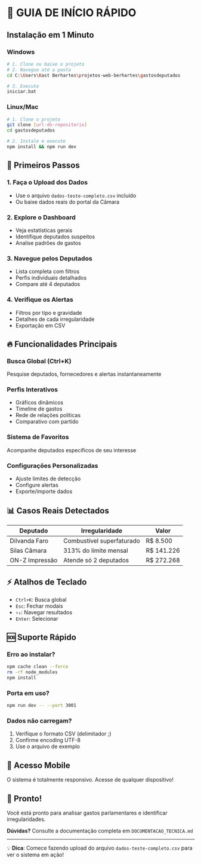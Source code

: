 # 🚀 GUIA DE INÍCIO RÁPIDO

## Instalação em 1 Minuto

### Windows
```bash
# 1. Clone ou baixe o projeto
# 2. Navegue até a pasta
cd C:\Users\Kast Berhartes\projetos-web-berhartes\gastosdeputados

# 3. Execute
iniciar.bat
```

### Linux/Mac
```bash
# 1. Clone o projeto
git clone [url-do-repositorio]
cd gastosdeputados

# 2. Instale e execute
npm install && npm run dev
```

## 🎯 Primeiros Passos

### 1. Faça o Upload dos Dados
- Use o arquivo `dados-teste-completo.csv` incluído
- Ou baixe dados reais do portal da Câmara

### 2. Explore o Dashboard
- Veja estatísticas gerais
- Identifique deputados suspeitos
- Analise padrões de gastos

### 3. Navegue pelos Deputados
- Lista completa com filtros
- Perfis individuais detalhados
- Compare até 4 deputados

### 4. Verifique os Alertas
- Filtros por tipo e gravidade
- Detalhes de cada irregularidade
- Exportação em CSV

## 🔥 Funcionalidades Principais

### Busca Global (Ctrl+K)
Pesquise deputados, fornecedores e alertas instantaneamente

### Perfis Interativos
- Gráficos dinâmicos
- Timeline de gastos
- Rede de relações políticas
- Comparativo com partido

### Sistema de Favoritos
Acompanhe deputados específicos de seu interesse

### Configurações Personalizadas
- Ajuste limites de detecção
- Configure alertas
- Exporte/importe dados

## 📊 Casos Reais Detectados

| Deputado | Irregularidade | Valor |
|----------|---------------|-------|
| Dilvanda Faro | Combustível superfaturado | R$ 8.500 |
| Silas Câmara | 313% do limite mensal | R$ 141.226 |
| ON-Z Impressão | Atende só 2 deputados | R$ 272.268 |

## ⚡ Atalhos de Teclado

- `Ctrl+K`: Busca global
- `Esc`: Fechar modais
- `↑↓`: Navegar resultados
- `Enter`: Selecionar

## 🆘 Suporte Rápido

### Erro ao instalar?
```bash
npm cache clean --force
rm -rf node_modules
npm install
```

### Porta em uso?
```bash
npm run dev -- --port 3001
```

### Dados não carregam?
1. Verifique o formato CSV (delimitador ;)
2. Confirme encoding UTF-8
3. Use o arquivo de exemplo

## 📱 Acesso Mobile

O sistema é totalmente responsivo. Acesse de qualquer dispositivo!

## 🎉 Pronto!

Você está pronto para analisar gastos parlamentares e identificar irregularidades.

**Dúvidas?** Consulte a documentação completa em `DOCUMENTACAO_TECNICA.md`

---

💡 **Dica**: Comece fazendo upload do arquivo `dados-teste-completo.csv` para ver o sistema em ação!
